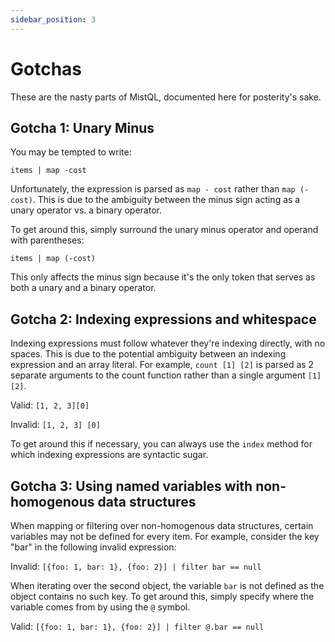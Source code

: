 ```yaml
---
sidebar_position: 3
---
```


# Gotchas

These are the nasty parts of MistQL, documented here for posterity's sake.

## Gotcha 1: Unary Minus

You may be tempted to write:

```
items | map -cost
```

Unfortunately, the expression is parsed as `map - cost` rather than `map (-cost)`. This is due to the ambiguity
between the minus sign acting as a unary operator vs. a binary operator.

To get around this, simply surround the unary minus operator and operand with parentheses:

```
items | map (-cost)
```

This only affects the minus sign because it's the only token that serves as both a unary and a binary operator.

## Gotcha 2: Indexing expressions and whitespace

Indexing expressions must follow whatever they're indexing directly, with no spaces. This is due to the potential ambiguity between an indexing expression and an array literal. For example, `count [1] [2]` is parsed as 2 separate arguments to the count function rather than a single argument `[1][2]`.

Valid: `[1, 2, 3][0]`

Invalid: `[1, 2, 3] [0]`

To get around this if necessary, you can always use the `index` method for which indexing expressions are syntactic sugar.

## Gotcha 3: Using named variables with non-homogenous data structures

When mapping or filtering over non-homogenous data structures, certain variables may not 
be defined for every item. For example, consider the key "bar" in the following invalid expression:

Invalid: `[{foo: 1, bar: 1}, {foo: 2}] | filter bar == null`

When iterating over the second object, the variable `bar` is not defined as the object contains
no such key.  To get around this, simply specify where the variable comes from by using the `@` symbol.

Valid: `[{foo: 1, bar: 1}, {foo: 2}] | filter @.bar == null`

